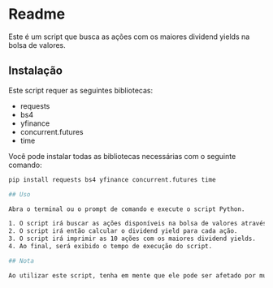 # Readme

Este é um script que busca as ações com os maiores dividend yields na bolsa de valores.

## Instalação

Este script requer as seguintes bibliotecas:

- requests
- bs4
- yfinance
- concurrent.futures
- time

Você pode instalar todas as bibliotecas necessárias com o seguinte comando:

```sh
pip install requests bs4 yfinance concurrent.futures time

## Uso

Abra o terminal ou o prompt de comando e execute o script Python.

1. O script irá buscar as ações disponíveis na bolsa de valores através da URL "https://finance.yahoo.com/lookup/".
2. O script irá então calcular o dividend yield para cada ação.
3. O script irá imprimir as 10 ações com os maiores dividend yields.
4. Ao final, será exibido o tempo de execução do script.

## Nota

Ao utilizar este script, tenha em mente que ele pode ser afetado por mudanças na página web ou na API yfinance. Além disso, o tempo de execução do script pode ser afetado por questões de velocidade da internet ou do computador que está executando o script.

